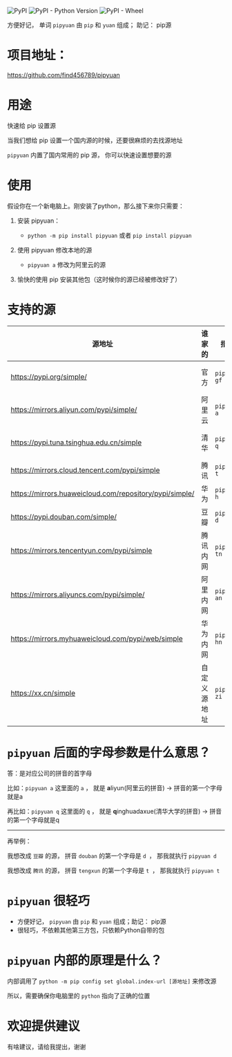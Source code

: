 
![PyPI](https://img.shields.io/pypi/v/pipyuan)
![PyPI - Python Version](https://img.shields.io/pypi/pyversions/pipyuan)
![PyPI - Wheel](https://img.shields.io/pypi/wheel/pipyuan)


方便好记， 单词 `pipyuan` 由 `pip` 和 `yuan` 组成； 助记： pip源

# 项目地址：
https://github.com/find456789/pipyuan

# 用途

快速给 pip 设置源

当我们想给 pip 设置一个国内源的时候，还要很麻烦的去找源地址

`pipyuan` 内置了国内常用的 pip 源， 你可以快速设置想要的源

# 使用

假设你在一个新电脑上。刚安装了python，那么接下来你只需要：

1. 安装 pipyuan：
   - `python -m pip install pipyuan` 或者 `pip install pipyuan `
2. 使用 pipyuan 修改本地的源
   - `pipyuan a`  修改为阿里云的源
   
3. 愉快的使用 pip 安装其他包（这时候你的源已经被修改好了）



# 支持的源
 
| 源地址                                                     | 谁家的    | 指令               | 助记                   |
|---------------------------------------------------------|--------|------------------|----------------------|
| https://pypi.org/simple/                                | 官方     | `pipyuan gf`     | 官方 拼音(GuanFang) 首字母  |
| https://mirrors.aliyun.com/pypi/simple/                 | 阿里云    | `pipyuan a`      | aliyun的第一个字母a        |
| https://pypi.tuna.tsinghua.edu.cn/simple                | 清华     | `pipyuan q`      | qinghua的第一个字母q       |
| https://mirrors.cloud.tencent.com/pypi/simple           | 腾讯     | `pipyuan t`      | tengxun的第一个字母t       |
| https://mirrors.huaweicloud.com/repository/pypi/simple/ | 华为     | `pipyuan h`      | huawei第一个字母h         |
| https://pypi.douban.com/simple/                         | 豆瓣     | `pipyuan d`      | douban的第一个字母d        |
| https://mirrors.tencentyun.com/pypi/simple              | 腾讯内网   | `pipyuan tn`     | 腾(t)讯内(n)网 拼音 首字母    |
| https://mirrors.aliyuncs.com/pypi/simple/               | 阿里内网   | `pipyuan an`     | 阿(a)里内(n)网    拼音 首字母 |
| https://mirrors.myhuaweicloud.com/pypi/web/simple       | 华为内网   | `pipyuan hn`     | 华(h)为内(n)网   拼音 首字母  |
| https://xx.cn/simple                    | 自定义源地址 | `pipyuan zi url` | 自己 > 自 > zi          |



# `pipyuan` 后面的字母参数是什么意思？

答：是对应公司的拼音的首字母

比如：`pipyuan a`
这里面的 `a` ， 就是 **a**liyun(阿里云的拼音) ->  拼音的第一个字母就是a

再比如：`pipyuan q`
这里面的 `q` ， 就是 **q**inghuadaxue(清华大学的拼音) -> 拼音的第一个字母就是q

----

再举例：

我想改成 `豆瓣` 的源， 拼音 `douban` 的第一个字母是 `d `， 那我就执行 `pipyuan d`

我想改成 `腾讯` 的源， 拼音 `tengxun` 的第一个字母是 `t `， 那我就执行 `pipyuan t`




# `pipyuan` 很轻巧

- 方便好记， `pipyuan` 由 `pip` 和 `yuan` 组成；助记： pip源
- 很轻巧，不依赖其他第三方包，只依赖Python自带的包

# `pipyuan` 内部的原理是什么？

内部调用了 `python -m pip config set global.index-url [源地址]` 来修改源

所以，需要确保你电脑里的 `python` 指向了正确的位置

[comment]: <> (# `pipyuan` 高级命令)

[comment]: <> (待添加。。。 )


# 欢迎提供建议

有啥建议，请给我提出，谢谢


[comment]: <> (打包 https://packaging.python.org/tutorials/packaging-projects/)

[comment]: <> (# pip config set global.index-url https://pypi.tuna.tsinghua.edu.cn/simple)
[comment]: <> (# python -m pip config set global.index-url https://pypi.tuna.tsinghua.edu.cn/simple)

[comment]: <> (# pip config get global.index-url)

[comment]: <> (# 待添加的功能 )

[comment]: <> ([ ] 目前是直接替换为某个源，未来支持 在原基础上 新增源（有时候想同时用多个源）)

[comment]: <> (   pipyuan jia a, 在原基础上，增加 阿里云)

[comment]: <> (   pipyuan jiazi 在源基础上，增加 自定义的源)

[comment]: <> (   pipyuan a 把现有的所有的，替换为 阿里云的)

